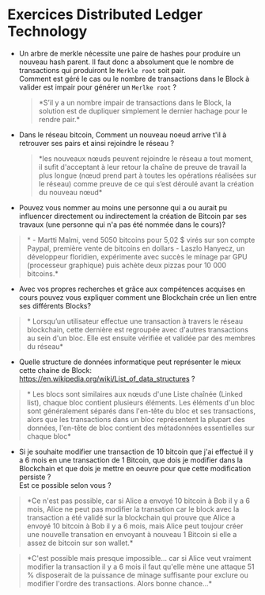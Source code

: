 # Exercices Distributed Ledger Technology

- Un arbre de merkle nécessite une paire de hashes pour produire un nouveau hash parent. Il faut donc a absolument que le nombre de transactions qui produiront le `Merkle root` soit pair.  
  Comment est géré le cas ou le nombre de transactions dans le Block à valider est impair pour générer un `Merlke root` ?

  > \*S’il y a un nombre impair de transactions dans le Block, la solution est de dupliquer simplement le dernier hachage pour le rendre pair.\*

- Dans le réseau bitcoin, Comment un nouveau noeud arrive t'il à retrouver ses pairs et ainsi rejoindre le réseau ?

  > \*les nouveaux nœuds peuvent rejoindre le réseau a tout moment, il sufit d'acceptant à leur retour la chaîne de preuve de travail la plus longue (nœud prend part à toutes les opérations réalisées sur le réseau) comme preuve de ce qui s’est déroulé avant la création du nouveau nœud\*

- Pouvez vous nommer au moins une personne qui a ou aurait pu influencer directement ou indirectement la création de Bitcoin par ses travaux (une personne qui n'a pas été nommée dans le cours)?

> \* - Martti Malmi, vend 5050 bitcoins pour 5,02 $ virés sur son compte Paypal, première vente de bitcoins en dollars - Laszlo Hanyecz, un développeur floridien, expérimente avec succès le minage par GPU (processeur graphique) puis achète deux pizzas pour 10 000 bitcoins.\*

- Avec vos propres recherches et grâce aux compétences acquises en cours pouvez vous expliquer comment une Blockchain crée un lien entre ses différents Blocks?

> \* Lorsqu’un utilisateur effectue une transaction à travers le réseau blockchain, cette dernière est regroupée avec d'autres transactions au sein d'un bloc. Elle est ensuite vérifiée et validée par des membres du réseau\*

- Quelle structure de données informatique peut représenter le mieux cette chaine de Block: https://en.wikipedia.org/wiki/List_of_data_structures ?

> \* Les blocs sont similaires aux nœuds d'une Liste chaînée (Linked list), chaque bloc contient plusieurs éléments. Les éléments d'un bloc sont généralement séparés dans l'en-tête du bloc et ses transactions, alors que les transactions dans un bloc représentent la plupart des données, l'en-tête de bloc contient des métadonnées essentielles sur chaque bloc\*

- Si je souhaite modifier une transaction de 10 bitcoin que j'ai effectué il y a 6 mois en une transaction de 1 Bitcoin, que dois je modifier dans la Blockchain et que dois je mettre en oeuvre pour que cette modification persiste ?  
  Est ce possible selon vous ?

> \*Ce n'est pas possible, car si Alice a envoyé 10 bitcoin à Bob il y a 6 mois, Alice ne peut pas modifier la transation car le block avec la transaction a été validé sur la blockchain qui prouve que Alice a envoyé 10 bitcoin à Bob il y a 6 mois, mais Alice peut toujour créer une nouvelle transation en envoyant à nouveau 1 Bitcoin si elle a assez de bitcoin sur son wallet.\*

> \*C'est possible mais presque impossible... car si Alice veut vraiment modifier la transaction il y a 6 mois il faut qu'elle mène une attaque 51 % disposerait de la puissance de minage suffisante pour exclure ou modifier l'ordre des transactions. Alors bonne chance...\*
